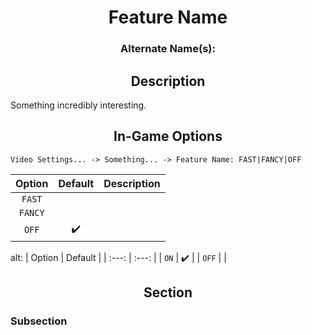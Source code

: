
<div align="center">
    <h1>Feature Name</h1>
    <h3>Alternate Name(s): </h3>
</div>

<div align="center">
    <h2>Description</h2>
</div>

Something incredibly interesting.

<div align="center">
    <h2>In-Game Options</h2>
</div>

```
Video Settings... -> Something... -> Feature Name: FAST|FANCY|OFF
```

| Option | Default | Description |
| :---: | :---: | :--- |
| `FAST` |  |  |
| `FANCY` |  |  |
| `OFF` | ✔️ |  |

alt:
| Option | Default |
| :---: | :---: |
| `ON` | ✔️ |
| `OFF` |  |


<div align="center">
    <h2>Section</h2>
</div>

### Subsection
